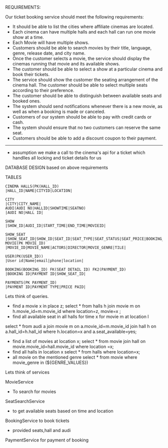 REQUIREMENTS:

Our ticket booking service should meet the following requirements:

* It should be able to list the cities where affiliate cinemas are located.
* Each cinema can have multiple halls and each hall can run one movie show at a time.
* Each Movie will have multiple shows.
* Customers should be able to search movies by their title, language, genre, release date, and city name.
* Once the customer selects a movie, the service should display the cinemas running that movie and its available shows.
* The customer should be able to select a show at a particular cinema and book their tickets.
* The service should show the customer the seating arrangement of the cinema hall. The customer should be able to select multiple seats according to their preference.
* The customer should be able to distinguish between available seats and booked ones.
* The system should send notifications whenever there is a new movie, as well as when a booking is made or canceled.
* Customers of our system should be able to pay with credit cards or cash.
* The system should ensure that no two customers can reserve the same seat.
* Customers should be able to add a discount coupon to their payment.




___________________________________________________________________________________________________________
* assumption we make a call to the cinema's api for a ticket which handlles all locking and ticket details for us

DATABASE DESIGN based on above requirements

TABLES
    
    CINEMA HALLS(PK(HALL_ID)
    |HALL_ID|NAME|CITYID|LOCATION|
    
    CITY
    |CITY|CITY_NAME|
    AUDI(AUDI NO|HALLID|SHOWTIME|SEATNO)
    |AUDI NO|HALL ID|
    
    SHOW
    |SHOW_ID|AUDI_ID|START_TIME|END_TIME|MOVIEID|
    
    SHOW_SEAT
    |SHOW_SEAT_ID|SHOW_ID|SEAT_ID|SEAT_TYPE|SEAT_STATUS|SEAT_PRICE|BOOKING_ID|
    MOVIE(PK MOVIE_ID)
    |MOVIE_ID|MOVIE_NAME|ACTORS|DIRECTOR|MOVIE_GENRE|TILE|
    
    USER(PK(USER_ID))
    |User id|Name|email|phone|location|
    
    BOOKING(BOOKING_ID) FK(SEAT DETAIL ID) FK2(PAYMENT_ID) 
    |BOOKING ID|PAYMENT ID|SHOW_SEAT_ID|
    
    PAYMENTS(PK PAYMENT_ID)
    |PAYMENT ID|PAYMENT TYPE|PRICE PAID|
    
    
Lets think of queries.

* find a movie x in place z;
select * from halls h join  movie m on h.movie_id=m.movie_id  where location=z, movie=x ;
* find all available seat in all halls for time x for movie m at location l

select * from audi a join movie m on a.movie_id=m.movie_id join hall h on a.hall_id=h.hall_id where h.location=x and a.seat_available=yes;
* find  a list of movies at location x;
select * from movie join hall on movie.movie_id=hall.movie_id where location =x;
* find all halls in location x
select * from halls where location=x;
* all movie on the mentioned genre
select * from movie where movie_genre in (${GENRE_VALUES})


Lets think of services

MovieService
* To search for movies

SeatSearchService
* to get available seats based on time and location

 
BookingService to book tickets 
* provided seats,hall and audi

PaymentService for payment of booking

